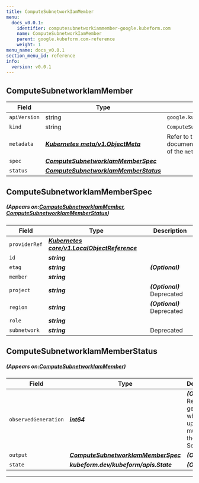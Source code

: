 ```yaml
---
title: ComputeSubnetworkIamMember
menu:
  docs_v0.0.1:
    identifier: computesubnetworkiammember-google.kubeform.com
    name: ComputeSubnetworkIamMember
    parent: google.kubeform.com-reference
    weight: 1
menu_name: docs_v0.0.1
section_menu_id: reference
info:
  version: v0.0.1
---
```


## ComputeSubnetworkIamMember
| Field | Type | Description |
| ------ | ----- | ----------- |
| `apiVersion` | string | `google.kubeform.com/v1alpha1` |
|    `kind` | string | `ComputeSubnetworkIamMember` |
| `metadata` | ***[Kubernetes meta/v1.ObjectMeta](https://kubernetes.io/docs/reference/generated/kubernetes-api/v1.13/#objectmeta-v1-meta)***|Refer to the Kubernetes API documentation for the fields of the `metadata` field.|
| `spec` | ***[ComputeSubnetworkIamMemberSpec](#ComputeSubnetworkIamMemberSpec)***||
| `status` | ***[ComputeSubnetworkIamMemberStatus](#ComputeSubnetworkIamMemberStatus)***||
## ComputeSubnetworkIamMemberSpec
##### (Appears on:[ComputeSubnetworkIamMember](#ComputeSubnetworkIamMember), [ComputeSubnetworkIamMemberStatus](#ComputeSubnetworkIamMemberStatus))
| Field | Type | Description |
| ------ | ----- | ----------- |
| `providerRef` | ***[Kubernetes core/v1.LocalObjectReference](https://kubernetes.io/docs/reference/generated/kubernetes-api/v1.13/#localobjectreference-v1-core)***||
| `id` | ***string***||
| `etag` | ***string***| ***(Optional)*** |
| `member` | ***string***||
| `project` | ***string***| ***(Optional)*** Deprecated|
| `region` | ***string***| ***(Optional)*** Deprecated|
| `role` | ***string***||
| `subnetwork` | ***string***|Deprecated|
## ComputeSubnetworkIamMemberStatus
##### (Appears on:[ComputeSubnetworkIamMember](#ComputeSubnetworkIamMember))
| Field | Type | Description |
| ------ | ----- | ----------- |
| `observedGeneration` | ***int64***| ***(Optional)*** Resource generation, which is updated on mutation by the API Server.|
| `output` | ***[ComputeSubnetworkIamMemberSpec](#ComputeSubnetworkIamMemberSpec)***| ***(Optional)*** |
| `state` | ***kubeform.dev/kubeform/apis.State***| ***(Optional)*** |
---
